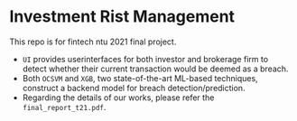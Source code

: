 # Investment Rist Management

This repo is for fintech ntu 2021 final project.

* `UI` provides userinterfaces for both investor and brokerage firm to detect whether their current transaction would be deemed as a breach.
* Both `OCSVM` and `XGB`, two state-of-the-art ML-based techniques, construct a backend model for breach detection/prediction.
* Regarding the details of our works, please refer the `final_report_t21.pdf`.
